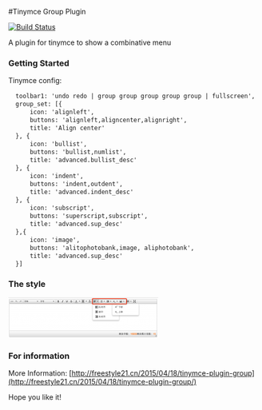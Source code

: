 #Tinymce Group Plugin

[![Build Status](https://travis-ci.org/Aufree/ting.svg?branch=master)](https://travis-ci.org/freestyle21/tinymce_plugin_group)

A plugin for tinymce to show a combinative  menu

### Getting Started

Tinymce config:

      toolbar1: 'undo redo | group group group group group | fullscreen',
      group_set: [{
          icon: 'alignleft',
          buttons: 'alignleft,aligncenter,alignright',
          title: 'Align center'
      }, {
          icon: 'bullist',
          buttons: 'bullist,numlist',
          title: 'advanced.bullist_desc'
      }, {
          icon: 'indent',
          buttons: 'indent,outdent',
          title: 'advanced.indent_desc'
      }, {
          icon: 'subscript',
          buttons: 'superscript,subscript',
          title: 'advanced.sup_desc'
      },{
          icon: 'image',
          buttons: 'alitophotobank,image, aliphotobank',
          title: 'advanced.sup_desc'
      }]

### The style

![img](./img/show.png)


### For information

More Information: [http://freestyle21.cn/2015/04/18/tinymce-plugin-group](http://freestyle21.cn/2015/04/18/tinymce-plugin-group/)

Hope you like it!